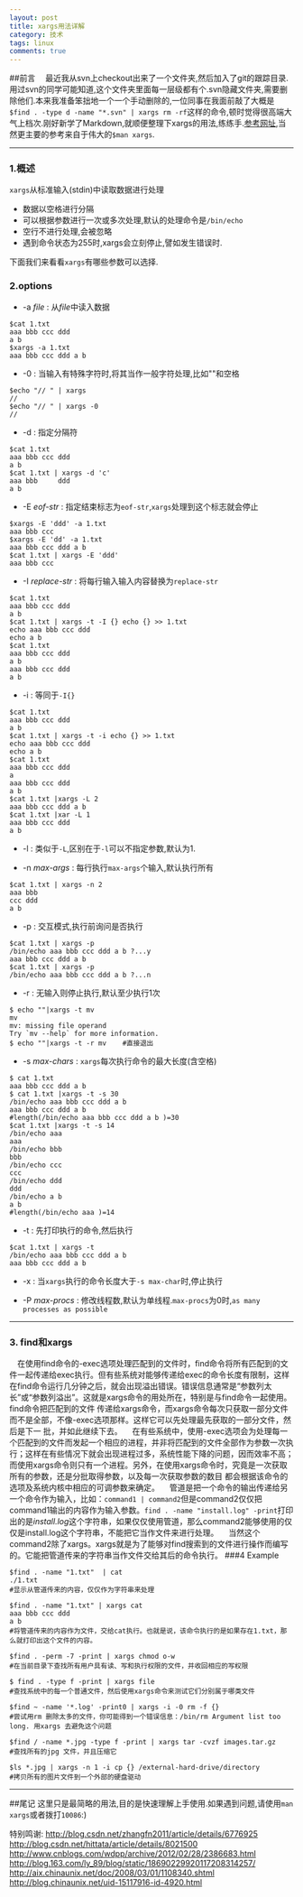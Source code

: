 ```yaml
---
layout: post
title: xargs用法详解
category: 技术
tags: linux
comments: true
---
```




##前言
　最近我从svn上checkout出来了一个文件夹,然后加入了git的跟踪目录.用过svn的同学可能知道,这个文件夹里面每一层级都有个.svn隐藏文件夹,需要删除他们.本来我准备笨拙地一个一个手动删除的,一位同事在我面前敲了大概是`$find . -type d -name "*.svn" | xargs rm -rf`这样的命令,顿时觉得很高端大气上档次.刚好新学了Markdown,就顺便整理下xargs的用法,练练手.[参考网址](http://czmmiao.iteye.com/blog/1949225),当然更主要的参考来自于伟大的`$man xargs`.

----

### 1.概述
`xargs`从标准输入(stdin)中读取数据进行处理

* 数据以空格进行分隔
* 可以根据参数进行一次或多次处理,默认的处理命令是`/bin/echo`
* 空行不进行处理,会被忽略
* 遇到命令状态为255时,xargs会立刻停止,譬如发生错误时.

下面我们来看看`xargs`有哪些参数可以选择.

### 2.options

* -a *file*
:   从*file*中读入数据

```
$cat 1.txt
aaa bbb ccc ddd
a b
$xargs -a 1.txt
aaa bbb ccc ddd a b
```

* -0
:   当输入有特殊字符时,将其当作一般字符处理,比如"\"和空格

```
$echo "// " | xargs
//
$echo "// " | xargs -0
//
```

* -d
:   指定分隔符

```
$cat 1.txt
aaa bbb ccc ddd
a b
$cat 1.txt | xargs -d 'c'
aaa bbb     ddd
a b
```

* -E *eof-str*
:   指定结束标志为`eof-str`,`xargs`处理到这个标志就会停止

```
$xargs -E 'ddd' -a 1.txt
aaa bbb ccc
$xargs -E 'dd' -a 1.txt
aaa bbb ccc ddd a b
$cat 1.txt | xargs -E 'ddd'
aaa bbb ccc
```

* -I *replace-str*
:   将每行输入输入内容替换为`replace-str`

```
$cat 1.txt
aaa bbb ccc ddd
a b
$cat 1.txt | xargs -t -I {} echo {} >> 1.txt
echo aaa bbb ccc ddd
echo a b
$cat 1.txt
aaa bbb ccc ddd
a b
aaa bbb ccc ddd
a b
```

* -i
:   等同于`-I{}`

```
$cat 1.txt
aaa bbb ccc ddd
a b
$cat 1.txt | xargs -t -i echo {} >> 1.txt
echo aaa bbb ccc ddd
echo a b
$cat 1.txt
aaa bbb ccc ddd
a
aaa bbb ccc ddd
a b
$cat 1.txt |xargs -L 2
aaa bbb ccc ddd a b
$cat 1.txt |xar -L 1
aaa bbb ccc ddd
a b
```

* -l
:   类似于`-L`,区别在于`-l`可以不指定参数,默认为1.

* -n *max-args*
:   每行执行`max-args`个输入,默认执行所有

```
$cat 1.txt | xargs -n 2
aaa bbb
ccc ddd
a b
```

* -p
:   交互模式,执行前询问是否执行

```
$cat 1.txt | xargs -p
/bin/echo aaa bbb ccc ddd a b ?...y
aaa bbb ccc ddd a b
$cat 1.txt | xargs -p
/bin/echo aaa bbb ccc ddd a b ?...n
```

* -r
:   无输入则停止执行,默认至少执行1次

```
$ echo ""|xargs -t mv
mv
mv: missing file operand
Try `mv --help` for more information.
$ echo ""|xargs -t -r mv    #直接退出
```

* -s *max-chars*
:   `xargs`每次执行命令的最大长度(含空格)

```
$ cat 1.txt
aaa bbb ccc ddd a b
$ cat 1.txt |xargs -t -s 30
/bin/echo aaa bbb ccc ddd a b
aaa bbb ccc ddd a b
#length(/bin/echo aaa bbb ccc ddd a b )=30
$cat 1.txt |xargs -t -s 14
/bin/echo aaa
aaa
/bin/echo bbb
bbb
/bin/echo ccc
ccc
/bin/echo ddd
ddd
/bin/echo a b
a b
#length(/bin/echo aaa )=14
```

* -t
:   先打印执行的命令,然后执行

```
$cat 1.txt | xargs -t
/bin/echo aaa bbb ccc ddd a b
aaa bbb ccc ddd a b
```

* -x
:   当`xargs`执行的命令长度大于`-s max-char`时,停止执行

* -P *max-procs*
:   修改线程数,默认为单线程.`max-procs`为0时,`as many processes as possible`

---

### 3. find和xargs
　在使用find命令的-exec选项处理匹配到的文件时，find命令将所有匹配到的文件一起传递给exec执行。但有些系统对能够传递给exec的命令长度有限制，这样在find命令运行几分钟之后，就会出现溢出错误。错误信息通常是“参数列太长”或“参数列溢出”。这就是xargs命令的用处所在，特别是与find命令一起使用。find命令把匹配到的文件 传递给xargs命令，而xargs命令每次只获取一部分文件而不是全部，不像-exec选项那样。这样它可以先处理最先获取的一部分文件，然后是下一 批，并如此继续下去。
　在有些系统中，使用-exec选项会为处理每一个匹配到的文件而发起一个相应的进程，并非将匹配到的文件全部作为参数一次执行；这样在有些情况下就会出现进程过多，系统性能下降的问题，因而效率不高；而使用xargs命令则只有一个进程。另外，在使用xargs命令时，究竟是一次获取所有的参数，还是分批取得参数，以及每一次获取参数的数目 都会根据该命令的选项及系统内核中相应的可调参数来确定。
　管道是把一个命令的输出传递给另一个命令作为输入，比如：`command1 | command2`但是command2仅仅把command1输出的内容作为输入参数。`find . -name "install.log" -print`打印出的是*install.log*这个字符串，如果仅仅使用管道，那么command2能够使用的仅仅是install.log这个字符串，不能把它当作文件来进行处理。
　当然这个command2除了xargs。xargs就是为了能够对find搜索到的文件进行操作而编写的。它能把管道传来的字符串当作文件交给其后的命令执行。
###4 Example

```
$find . -name "1.txt"  | cat
./1.txt
#显示从管道传来的内容，仅仅作为字符串来处理
```

```
$find . -name "1.txt" | xargs cat
aaa bbb ccc ddd
a b
#将管道传来的内容作为文件，交给cat执行。也就是说，该命令执行的是如果存在1.txt，那么就打印出这个文件的内容。
```

```
$find . -perm -7 -print | xargs chmod o-w
#在当前目录下查找所有用户具有读、写和执行权限的文件，并收回相应的写权限
```

```
$ find . -type f -print | xargs file
#查找系统中的每一个普通文件，然后使用xargs命令来测试它们分别属于哪类文件
```

```
$find ~ -name '*.log' -print0 | xargs -i -0 rm -f {}
#尝试用rm 删除太多的文件，你可能得到一个错误信息：/bin/rm Argument list too long. 用xargs 去避免这个问题
```

```
$find / -name *.jpg -type f -print | xargs tar -cvzf images.tar.gz
#查找所有的jpg 文件，并且压缩它
```

```
$ls *.jpg | xargs -n 1 -i cp {} /external-hard-drive/directory
#拷贝所有的图片文件到一个外部的硬盘驱动
```

---
##尾记
这里只是最简略的用法,目的是快速理解上手使用.如果遇到问题,请使用`man xargs`或者拨打`10086`:)

特别鸣谢:
http://blog.csdn.net/zhangfn2011/article/details/6776925
http://blog.csdn.net/hittata/article/details/8021500
http://www.cnblogs.com/wdpp/archive/2012/02/28/2386683.html
http://blog.163.com/ly_89/blog/static/18690229920117208314257/
http://aix.chinaunix.net/doc/2008/03/01/1108340.shtml
http://blog.chinaunix.net/uid-15117916-id-4920.html
